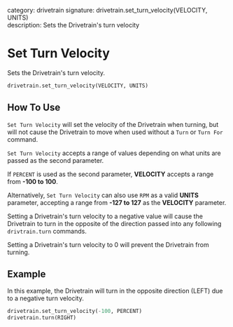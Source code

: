 category: drivetrain
signature: drivetrain.set_turn_velocity(VELOCITY, UNITS)  
description: Sets the Drivetrain's turn velocity  

# Set Turn Velocity

Sets the Drivetrain's turn velocity.

```python
drivetrain.set_turn_velocity(VELOCITY, UNITS)
```

## How To Use

`Set Turn Velocity` will set the velocity of the Drivetrain when turning, but will not cause the Drivetrain to move when used without a `Turn` or `Turn For` command.

`Set Turn Velocity` accepts a range of values depending on what units are passed as the second parameter.

If `PERCENT` is used as the second parameter, **VELOCITY** accepts a range from **-100 to 100**.

Alternatively, `Set Turn Velocity` can also use `RPM` as a valid **UNITS** parameter, accepting a range from **-127 to 127** as the **VELOCITY** parameter.

Setting a Drivetrain's turn velocity to a negative value will cause the Drivetrain to turn in the opposite of the direction passed into any following `drivtrain.turn` commands.

Setting a Drivetrain's turn velocity to 0 will prevent the Drivetrain from turning.

## Example

In this example, the Drivetrain will turn in the opposite direction (LEFT) due to a negative turn velocity.

```python
drivetrain.set_turn_velocity(-100, PERCENT)
drivetrain.turn(RIGHT)
```

<advanced>
</advanced>
